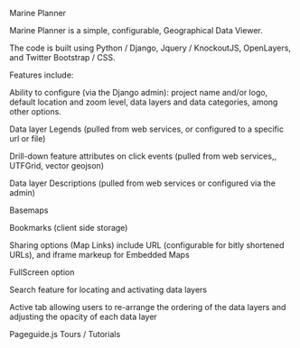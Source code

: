 Marine Planner

Marine Planner is a simple, configurable, Geographical Data Viewer. 

The code is built using Python / Django, Jquery / KnockoutJS, OpenLayers, and Twitter Bootstrap / CSS.  

Features include:

Ability to configure (via the Django admin): project name and/or logo, default location and zoom level, data layers and data categories, among other options.

Data layer Legends (pulled from web services, or configured to a specific url or file)

Drill-down feature attributes on click events (pulled from web services,, UTFGrid, vector geojson)

Data layer Descriptions (pulled from web services or configured via the admin)

Basemaps 

Bookmarks (client side storage)

Sharing options (Map Links) include URL (configurable for bitly shortened URLs), and iframe markeup for Embedded Maps

FullScreen option

Search feature for locating and activating data layers

Active tab allowing users to re-arrange the ordering of the data layers and adjusting the opacity of each data layer

Pageguide.js Tours / Tutorials
